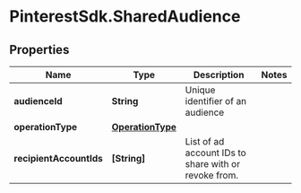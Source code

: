 # PinterestSdk.SharedAudience

## Properties

Name | Type | Description | Notes
------------ | ------------- | ------------- | -------------
**audienceId** | **String** | Unique identifier of an audience | 
**operationType** | [**OperationType**](OperationType.md) |  | 
**recipientAccountIds** | **[String]** | List of ad account IDs to share with or revoke from. | 


